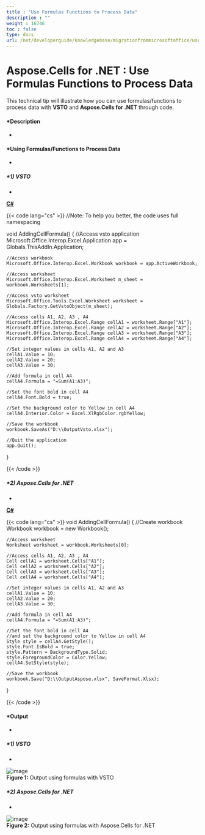 ```yaml
---
title : "Use Formulas Functions to Process Data" 
description : "" 
weight : 16746 
toc : false
type: docs
url: /net/developerguide/knowledgebase/migrationfrommicrosoftoffice/use+formulas+functions+to+process+data/
---
```


# Aspose.Cells for .NET : Use Formulas Functions to Process Data


This technical tip will illustrate how you can use formulas/functions to process data with **VSTO** and **Aspose.Cells for .NET** through code.

#### *Description  
*

#### *Using Formulas/Functions to Process Data  
*

##### *1) VSTO  
*

**[C#](/pages/createpage.action?spaceKey=cellsnet&title=C&linkCreation=true&fromPageId=5017447)**

{{< code lang="cs" >}}
//Note: To help you better, the code uses full namespacing

void AddingCellFormula()
{
    //Access vsto application
    Microsoft.Office.Interop.Excel.Application app = Globals.ThisAddIn.Application;

    //Access workbook
    Microsoft.Office.Interop.Excel.Workbook workbook = app.ActiveWorkbook;

    //Access worksheet
    Microsoft.Office.Interop.Excel.Worksheet m_sheet = workbook.Worksheets[1];

    //Access vsto worksheet
    Microsoft.Office.Tools.Excel.Worksheet worksheet = Globals.Factory.GetVstoObject(m_sheet);

    //Access cells A1, A2, A3 , A4
    Microsoft.Office.Interop.Excel.Range cellA1 = worksheet.Range["A1"];
    Microsoft.Office.Interop.Excel.Range cellA2 = worksheet.Range["A2"];
    Microsoft.Office.Interop.Excel.Range cellA3 = worksheet.Range["A3"];
    Microsoft.Office.Interop.Excel.Range cellA4 = worksheet.Range["A4"];

    //Set integer values in cells A1, A2 and A3
    cellA1.Value = 10;
    cellA2.Value = 20;
    cellA3.Value = 30;

    //Add formula in cell A4
    cellA4.Formula = "=Sum(A1:A3)";

    //Set the font bold in cell A4
    cellA4.Font.Bold = true;

    //Set the background color to Yellow in cell A4
    cellA4.Interior.Color = Excel.XlRgbColor.rgbYellow;

    //Save the workbook
    workbook.SaveAs("D:\\OutputVsto.xlsx");

    //Quit the application
    app.Quit();

}
 
{{< /code >}}

##### *2) Aspose.Cells for .NET  
*

**[C#](/pages/createpage.action?spaceKey=cellsnet&title=C&linkCreation=true&fromPageId=5017447)**

{{< code lang="cs" >}}
void AddingCellFormula()
{
    //Create workbook
    Workbook workbook = new Workbook();

    //Access worksheet
    Worksheet worksheet = workbook.Worksheets[0];

    //Access cells A1, A2, A3 , A4
    Cell cellA1 = worksheet.Cells["A1"];
    Cell cellA2 = worksheet.Cells["A2"];
    Cell cellA3 = worksheet.Cells["A3"];
    Cell cellA4 = worksheet.Cells["A4"];

    //Set integer values in cells A1, A2 and A3
    cellA1.Value = 10;
    cellA2.Value = 20;
    cellA3.Value = 30;

    //Add formula in cell A4
    cellA4.Formula = "=Sum(A1:A3)";

    //Set the font bold in cell A4
    //and set the background color to Yellow in cell A4
    Style style = cellA4.GetStyle();
    style.Font.IsBold = true;
    style.Pattern = BackgroundType.Solid;
    style.ForegroundColor = Color.Yellow;
    cellA4.SetStyle(style);

    //Save the workbook
    workbook.Save("D:\\OutputAspose.xlsx", SaveFormat.Xlsx);
}
 
{{< /code >}}

#### *Output  
*

##### *1) VSTO  
*

  
  
![image](https://docs2.aspose.com/cells/net/attachments/5017447/5112090.png)  
**Figure 1:** Output using formulas with VSTO

##### *2) Aspose.Cells for .NET  
*

  
  
![image](https://docs2.aspose.com/cells/net/attachments/5017447/5112085.png)  
**Figure 2:** Output using formulas with Aspose.Cells for .NET

